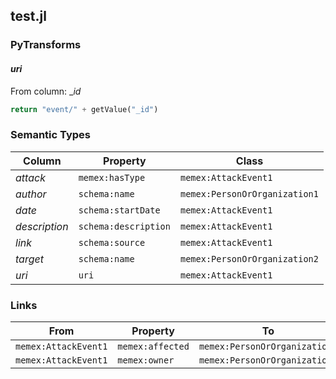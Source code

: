 ## test.jl

### PyTransforms
#### _uri_
From column: __id_
``` python
return "event/" + getValue("_id")
```


### Semantic Types
| Column | Property | Class |
|  ----- | -------- | ----- |
| _attack_ | `memex:hasType` | `memex:AttackEvent1`|
| _author_ | `schema:name` | `memex:PersonOrOrganization1`|
| _date_ | `schema:startDate` | `memex:AttackEvent1`|
| _description_ | `schema:description` | `memex:AttackEvent1`|
| _link_ | `schema:source` | `memex:AttackEvent1`|
| _target_ | `schema:name` | `memex:PersonOrOrganization2`|
| _uri_ | `uri` | `memex:AttackEvent1`|


### Links
| From | Property | To |
|  --- | -------- | ---|
| `memex:AttackEvent1` | `memex:affected` | `memex:PersonOrOrganization2`|
| `memex:AttackEvent1` | `memex:owner` | `memex:PersonOrOrganization1`|
